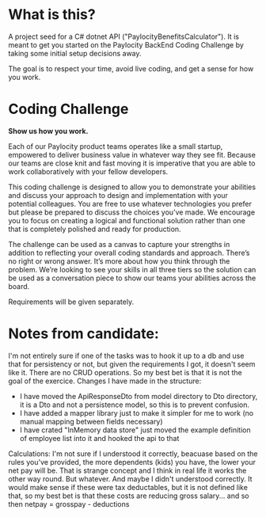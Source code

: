 # What is this?

A project seed for a C# dotnet API ("PaylocityBenefitsCalculator").  It is meant to get you started on the Paylocity BackEnd Coding Challenge by taking some initial setup decisions away.

The goal is to respect your time, avoid live coding, and get a sense for how you work.

# Coding Challenge

**Show us how you work.**

Each of our Paylocity product teams operates like a small startup, empowered to deliver business value in
whatever way they see fit. Because our teams are close knit and fast moving it is imperative that you are able
to work collaboratively with your fellow developers. 

This coding challenge is designed to allow you to demonstrate your abilities and discuss your approach to
design and implementation with your potential colleagues. You are free to use whatever technologies you
prefer but please be prepared to discuss the choices you’ve made. We encourage you to focus on creating a
logical and functional solution rather than one that is completely polished and ready for production.

The challenge can be used as a canvas to capture your strengths in addition to reflecting your overall coding
standards and approach. There’s no right or wrong answer.  It’s more about how you think through the
problem. We’re looking to see your skills in all three tiers so the solution can be used as a conversation piece
to show our teams your abilities across the board.

Requirements will be given separately.

# Notes from candidate:
I'm not entirely sure if one of the tasks was to hook it up to a db and use that for persistency or not, but given the requirements I got, it doesn't seem like it. There are no CRUD operations. So my best bet is that it is not the goal of the exercice. 
Changes I have made in the structure:
- I have moved the ApiResponseDto from model directory to Dto directory, it is a Dto and not a persistence model, so this is to prevent confusion.
- I have added a mapper library just to make it simpler for me to work (no manual mapping between fields necessary)
- I have crated "InMemory data store" just moved the example definition of employee list into it and hooked the api to that

Calculations:
I'm not sure if I understood it correctly, beacuase based on the rules you've provided, the more dependents (kids) you have, the lower your net pay will be. That is strange concept and I think in real life it works the other way round. But whatever. And maybe I didn't understood correctly.
It would make sense if these were tax deductables, but it is not defined like that, so my best bet is that these costs are reducing gross salary... and so then netpay = grosspay - deductions
